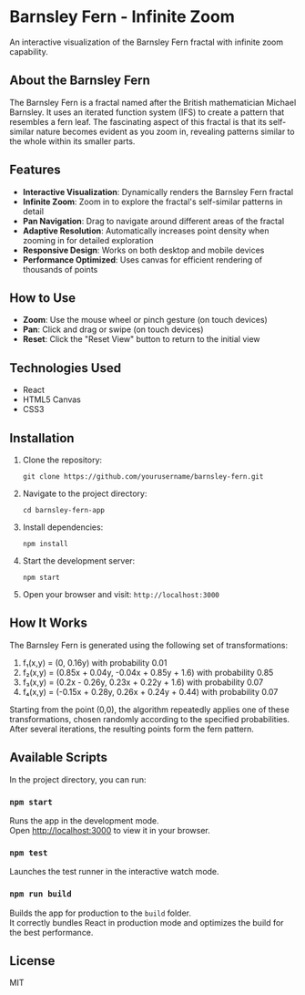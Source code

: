 # Barnsley Fern - Infinite Zoom

An interactive visualization of the Barnsley Fern fractal with infinite zoom capability.

## About the Barnsley Fern

The Barnsley Fern is a fractal named after the British mathematician Michael Barnsley. It uses an iterated function system (IFS) to create a pattern that resembles a fern leaf. The fascinating aspect of this fractal is that its self-similar nature becomes evident as you zoom in, revealing patterns similar to the whole within its smaller parts.

## Features

- **Interactive Visualization**: Dynamically renders the Barnsley Fern fractal
- **Infinite Zoom**: Zoom in to explore the fractal's self-similar patterns in detail
- **Pan Navigation**: Drag to navigate around different areas of the fractal
- **Adaptive Resolution**: Automatically increases point density when zooming in for detailed exploration
- **Responsive Design**: Works on both desktop and mobile devices
- **Performance Optimized**: Uses canvas for efficient rendering of thousands of points

## How to Use

- **Zoom**: Use the mouse wheel or pinch gesture (on touch devices)
- **Pan**: Click and drag or swipe (on touch devices)
- **Reset**: Click the "Reset View" button to return to the initial view

## Technologies Used

- React
- HTML5 Canvas
- CSS3

## Installation

1. Clone the repository:
   ```
   git clone https://github.com/yourusername/barnsley-fern.git
   ```

2. Navigate to the project directory:
   ```
   cd barnsley-fern-app
   ```

3. Install dependencies:
   ```
   npm install
   ```

4. Start the development server:
   ```
   npm start
   ```

5. Open your browser and visit: `http://localhost:3000`

## How It Works

The Barnsley Fern is generated using the following set of transformations:

1. f₁(x,y) = (0, 0.16y) with probability 0.01
2. f₂(x,y) = (0.85x + 0.04y, -0.04x + 0.85y + 1.6) with probability 0.85
3. f₃(x,y) = (0.2x - 0.26y, 0.23x + 0.22y + 1.6) with probability 0.07
4. f₄(x,y) = (-0.15x + 0.28y, 0.26x + 0.24y + 0.44) with probability 0.07

Starting from the point (0,0), the algorithm repeatedly applies one of these transformations, chosen randomly according to the specified probabilities. After several iterations, the resulting points form the fern pattern.

## Available Scripts

In the project directory, you can run:

### `npm start`

Runs the app in the development mode.\
Open [http://localhost:3000](http://localhost:3000) to view it in your browser.

### `npm test`

Launches the test runner in the interactive watch mode.

### `npm run build`

Builds the app for production to the `build` folder.\
It correctly bundles React in production mode and optimizes the build for the best performance.

## License

MIT

